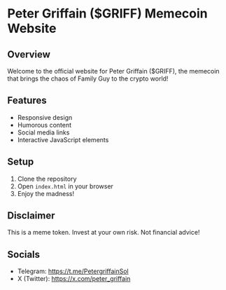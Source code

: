 # Peter Griffain ($GRIFF) Memecoin Website

## Overview
Welcome to the official website for Peter Griffain ($GRIFF), the memecoin that brings the chaos of Family Guy to the crypto world!

## Features
- Responsive design
- Humorous content
- Social media links
- Interactive JavaScript elements

## Setup
1. Clone the repository
2. Open `index.html` in your browser
3. Enjoy the madness!

## Disclaimer
This is a meme token. Invest at your own risk. Not financial advice!

## Socials
- Telegram: https://t.me/PetergriffainSol
- X (Twitter): https://x.com/peter_griffain